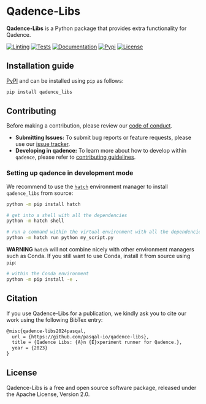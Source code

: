 # Qadence-Libs

**Qadence-Libs** is a Python package that provides extra functionality for Qadence.

[![Linting](https://github.com/pasqal-io/qadence-libs/actions/workflows/lint.yml/badge.svg)](https://github.com/pasqal-io/qadence-libs/actions/workflows/lint.yml)
[![Tests](https://github.com/pasqal-io/qadence-libs/actions/workflows/test_fast.yml/badge.svg)](https://github.com/pasqal-io/qadence-libs/actions/workflows/test.yml)
[![Documentation](https://github.com/pasqal-io/qadence-libs/actions/workflows/build_docs.yml/badge.svg)](https://pasqal-io.github.io/qadence-libs/latest)
[![Pypi](https://badge.fury.io/py/qadence-libs.svg)](https://pypi.org/project/qadence-libs/)
[![License](https://img.shields.io/badge/License-Apache_2.0-blue.svg)](https://opensource.org/licenses/Apache-2.0)


## Installation guide

[PyPI](https://pypi.org/project/qadence-libs/) and can be installed using `pip` as follows:

```bash
pip install qadence_libs
```

## Contributing

Before making a contribution, please review our [code of conduct](docs/CODE_OF_CONDUCT.md).

- **Submitting Issues:** To submit bug reports or feature requests, please use our [issue tracker](https://github.com/pasqal-io/qadence-libs/issues).
- **Developing in qadence:** To learn more about how to develop within `qadence`, please refer to [contributing guidelines](docs/CONTRIBUTING.md).

### Setting up qadence in development mode

We recommend to use the [`hatch`](https://hatch.pypa.io/latest/) environment manager to install `qadence_libs` from source:

```bash
python -m pip install hatch

# get into a shell with all the dependencies
python -m hatch shell

# run a command within the virtual environment with all the dependencies
python -m hatch run python my_script.py
```

**WARNING**
`hatch` will not combine nicely with other environment managers such as Conda. If you still want to use Conda,
install it from source using `pip`:

```bash
# within the Conda environment
python -m pip install -e .
```

## Citation

If you use Qadence-Libs for a publication, we kindly ask you to cite our work using the following BibTex entry:

```latex
@misc{qadence-libs2024pasqal,
  url = {https://github.com/pasqal-io/qadence-libs},
  title = {Qadence Libs: {A}n {E}xperiment runner for Qadence.},
  year = {2023}
}
```

## License
Qadence-Libs is a free and open source software package, released under the Apache License, Version 2.0.
